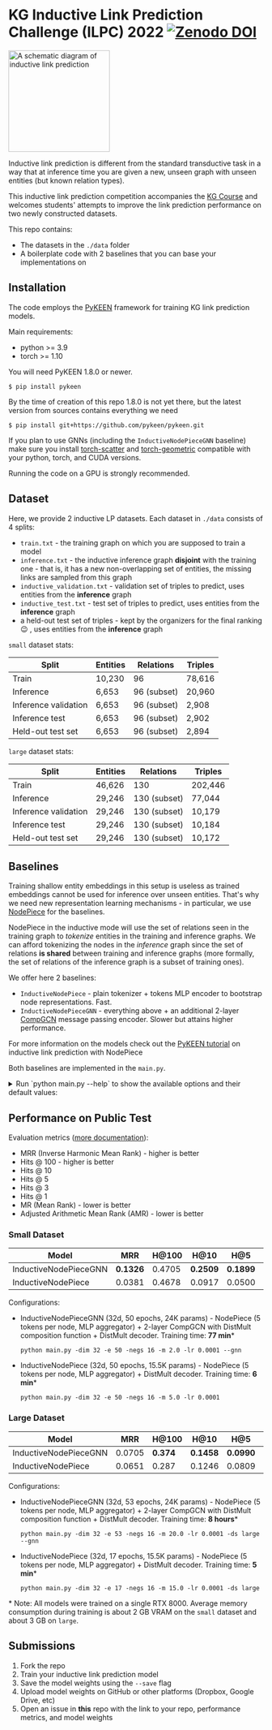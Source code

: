 # KG Inductive Link Prediction Challenge (ILPC) 2022 [![Zenodo DOI](https://zenodo.org/badge/460713416.svg)](https://zenodo.org/badge/latestdoi/460713416)

<img alt="A schematic diagram of inductive link prediction"
     src="https://pykeen.readthedocs.io/en/latest/_images/ilp_1.png" 
     height="200" align="center"
/>

Inductive link prediction is different from the standard transductive task in a way that at inference time
you are given a new, unseen graph with unseen entities (but known relation types).


This inductive link prediction competition accompanies the [KG Course](https://github.com/migalkin/kgcourse2021) and 
welcomes students' attempts to improve the link prediction performance on two newly constructed datasets.

This repo contains:
* The datasets in the `./data` folder
* A boilerplate code with 2 baselines that you can base your implementations on

## Installation

The code employs the [PyKEEN](https://github.com/pykeen/pykeen) framework for training KG link prediction models.

Main requirements:
* python >= 3.9
* torch >= 1.10

You will need PyKEEN 1.8.0 or newer.
```shell
$ pip install pykeen
```

By the time of creation of this repo 1.8.0 is not yet there, but the latest version from sources contains
everything we need
```shell
$ pip install git+https://github.com/pykeen/pykeen.git
```

If you plan to use GNNs (including the `InductiveNodePieceGNN` baseline) make sure you install [torch-scatter](https://github.com/rusty1s/pytorch_scatter)
and [torch-geometric](https://github.com/pyg-team/pytorch_geometric) 
compatible with your python, torch, and CUDA versions.

Running the code on a GPU is strongly recommended.

## Dataset

Here, we provide 2 inductive LP datasets. Each dataset in `./data` consists of 4 splits:

* `train.txt` - the training graph on which you are supposed to train a model
* `inference.txt` - the inductive inference graph **disjoint** with the training one - that is, it has a new non-overlapping set of entities, the missing links are sampled from this graph
* `inductive_validation.txt` - validation set of triples to predict, uses entities from the **inference** graph
* `inductive_test.txt` - test set of triples to predict, uses entities from the **inference** graph
* a held-out test set of triples - kept by the organizers for the final ranking 😉 , uses entities from the **inference** graph

`small` dataset stats:

| Split                | Entities  | Relations   | Triples |
|----------------------|-----------|-------------|---------|
| Train                | 10,230    | 96          | 78,616  |
| Inference            | 6,653     | 96 (subset) | 20,960  |
| Inference validation | 6,653     | 96 (subset) | 2,908   |
| Inference test       | 6,653     | 96 (subset) | 2,902   |
| Held-out test set    | 6,653     | 96 (subset) | 2,894   |


`large` dataset stats:

| Split                | Entities | Relations         | Triples |
|----------------------|----------|-------------------|---------|
| Train                | 46,626   | 130               | 202,446 |
| Inference            | 29,246   | 130 (subset)      | 77,044  |
| Inference validation | 29,246   | 130 (subset)      | 10,179  |
| Inference test       | 29,246   | 130 (subset)      | 10,184  |
| Held-out test set    | 29,246   | 130 (subset)      | 10,172  |


## Baselines

Training shallow entity embeddings in this setup is useless as trained embeddings cannot be used for inference over unseen entities.
That's why we need new representation learning mechanisms - in particular, we use [NodePiece](https://arxiv.org/abs/2106.12144) for the baselines.

NodePiece in the inductive mode will use the set of relations seen in the training graph to *tokenize* entities in the training and inference graphs.
We can afford tokenizing the nodes in the *inference* graph since the set of relations **is shared** between training and inference graphs 
(more formally, the set of relations of the inference graph is a subset of training ones).

We offer here 2 baselines:
* `InductiveNodePiece` - plain tokenizer + tokens MLP encoder to bootstrap node representations. Fast.
* `InductiveNodePieceGNN` - everything above + an additional 2-layer [CompGCN](https://arxiv.org/abs/1911.03082) message passing encoder. Slower but attains higher performance.

For more information on the models check out the [PyKEEN tutorial](https://pykeen.readthedocs.io/en/latest/tutorial/inductive_lp.html) on inductive link prediction with NodePiece

Both baselines are implemented in the `main.py`.

<details>
<summary>
Run `python main.py --help` to show the available options and their default values:
</summary>

```shell
Usage: main.py [OPTIONS]

Options:
  --dataset [small|large]     [default: small]
  --embedding-dim INTEGER     The dimension of the entity embeddings
                              [default: 100]
  --tokens INTEGER            Number of tokens to use in NodePiece  [default:
                              5]
  -lr, --learning-rate FLOAT  [default: 0.0005]
  -m, --margin FLOAT          for the margin loss and SLCWA training
                              [default: 15.0]
  --num-negatives INTEGER     negative samples per positive in the SLCWA
                              regime  [default: 4]
  -b, --batch-size INTEGER    [default: 256]
  -e, --epochs INTEGER        The number of training epochs  [default: 100]
  --wandb                     Track results with Weights & Biases
  --save                      Save the model in the
                              /Users/cthoyt/dev/kgcourse_competition/data
                              directory
  --gnn                       Use the Inductive NodePiece model with GCN
                              layers
```

</details>

## Performance on Public Test

Evaluation metrics ([more documentation](https://pykeen.readthedocs.io/en/stable/tutorial/understanding_evaluation.html)): 
* MRR (Inverse Harmonic Mean Rank) - higher is better
* Hits @ 100 - higher is better
* Hits @ 10
* Hits @ 5
* Hits @ 3
* Hits @ 1
* MR (Mean Rank) - lower is better
* Adjusted Arithmetic Mean Rank (AMR) - lower is better

### Small Dataset

| **Model**             | MRR        | H@100  | H@10       | H@5        | H@3        | H@1        | MR      | AMR       |
|-----------------------|------------|--------|------------|------------|------------|------------|---------|-----------|
| InductiveNodePieceGNN | **0.1326** | 0.4705 | **0.2509** | **0.1899** | **0.1396** | **0.0763** | **881** | **0.270** |
| InductiveNodePiece    | 0.0381     | 0.4678 | 0.0917     | 0.0500     | 0.0219     | 0.007      | 1088    | 0.334     |

Configurations:

* InductiveNodePieceGNN (32d, 50 epochs, 24K params) - NodePiece (5 tokens per node, MLP aggregator) + 2-layer CompGCN with DistMult composition function + DistMult decoder. Training time: **77 min***
  ```shell
  python main.py -dim 32 -e 50 -negs 16 -m 2.0 -lr 0.0001 --gnn
  ```
* InductiveNodePiece (32d, 50 epochs, 15.5K params) - NodePiece (5 tokens per node, MLP aggregator) + DistMult decoder. Training time: **6 min***
  ```shell
  python main.py -dim 32 -e 50 -negs 16 -m 5.0 -lr 0.0001
  ```

### Large Dataset

| **Model**             | MRR    | H@100     | H@10       | H@5        | H@3        | H@1    | MR       | AMR       |
|-----------------------|--------|-----------|------------|------------|------------|--------|----------|-----------|
| InductiveNodePieceGNN | 0.0705 | **0.374** | **0.1458** | **0.0990** | **0.0730** | 0.0319 | **4566** | **0.318** |
| InductiveNodePiece    | 0.0651 | 0.287     | 0.1246     | 0.0809     | 0.0542     | 0.0373 | 5078     | 0.354     |

Configurations:

* InductiveNodePieceGNN (32d, 53 epochs, 24K params) - NodePiece (5 tokens per node, MLP aggregator) + 2-layer CompGCN with DistMult composition function + DistMult decoder. Training time: **8 hours***
  ```shell
  python main.py -dim 32 -e 53 -negs 16 -m 20.0 -lr 0.0001 -ds large --gnn
  ```
* InductiveNodePiece (32d, 17 epochs, 15.5K params) - NodePiece (5 tokens per node, MLP aggregator) + DistMult decoder. Training time: **5 min***
  ```shell
  python main.py -dim 32 -e 17 -negs 16 -m 15.0 -lr 0.0001 -ds large
  ```

\* Note: All models were trained on a single RTX 8000. Average memory consumption during training is about 2 GB VRAM on the `small` dataset and about 3 GB on `large`.  

## Submissions

1. Fork the repo
2. Train your inductive link prediction model
3. Save the model weights using the `--save` flag
4. Upload model weights on GitHub or other platforms (Dropbox, Google Drive, etc)
5. Open an issue in **this** repo with the link to your repo, performance metrics, and model weights

